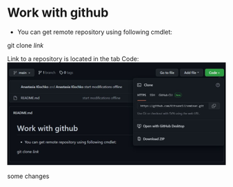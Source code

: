 # Work with github

* You can get remote repository using following cmdlet:

git clone *link* 

Link to a repository is located in the tab Code:
![linkrep](gitlink.JPG)

some changes
